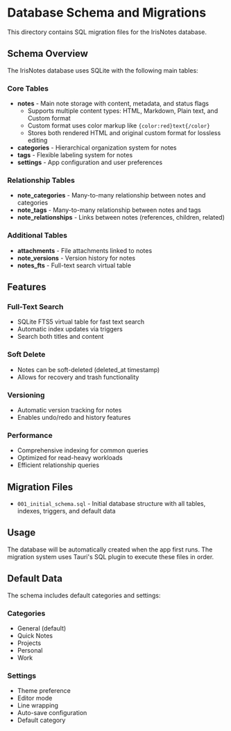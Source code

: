 # Database Schema and Migrations

This directory contains SQL migration files for the IrisNotes database.

## Schema Overview

The IrisNotes database uses SQLite with the following main tables:

### Core Tables

- **notes** - Main note storage with content, metadata, and status flags
  - Supports multiple content types: HTML, Markdown, Plain text, and Custom format
  - Custom format uses color markup like `{color:red}text{/color}`
  - Stores both rendered HTML and original custom format for lossless editing
- **categories** - Hierarchical organization system for notes
- **tags** - Flexible labeling system for notes
- **settings** - App configuration and user preferences

### Relationship Tables

- **note_categories** - Many-to-many relationship between notes and categories
- **note_tags** - Many-to-many relationship between notes and tags
- **note_relationships** - Links between notes (references, children, related)

### Additional Tables

- **attachments** - File attachments linked to notes
- **note_versions** - Version history for notes
- **notes_fts** - Full-text search virtual table

## Features

### Full-Text Search
- SQLite FTS5 virtual table for fast text search
- Automatic index updates via triggers
- Search both titles and content

### Soft Delete
- Notes can be soft-deleted (deleted_at timestamp)
- Allows for recovery and trash functionality

### Versioning
- Automatic version tracking for notes
- Enables undo/redo and history features

### Performance
- Comprehensive indexing for common queries
- Optimized for read-heavy workloads
- Efficient relationship queries

## Migration Files

- `001_initial_schema.sql` - Initial database structure with all tables, indexes, triggers, and default data

## Usage

The database will be automatically created when the app first runs. The migration system uses Tauri's SQL plugin to execute these files in order.

## Default Data

The schema includes default categories and settings:

### Categories
- General (default)
- Quick Notes
- Projects
- Personal
- Work

### Settings
- Theme preference
- Editor mode
- Line wrapping
- Auto-save configuration
- Default category